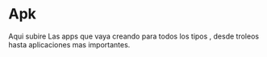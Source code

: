 # Apk
Aqui subire Las apps que vaya creando para todos los tipos , desde troleos hasta aplicaciones mas importantes.
